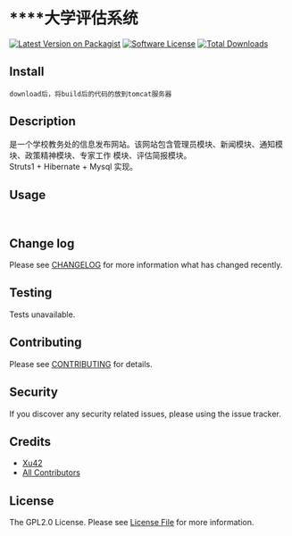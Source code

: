 # ****大学评估系统

[![Latest Version on Packagist][ico-version]][link-packagist]
[![Software License][ico-license]](LICENSE.md)
[![Total Downloads][ico-downloads]][link-downloads]

## Install

```
download后，将build后的代码的放到tomcat服务器
```

## Description

是一个学校教务处的信息发布网站。该网站包含管理员模块、新闻模块、通知模块、政策精神模块、专家工作
模块、评估简报模块。<br/>
 Struts1 + Hibernate + Mysql 实现。

## Usage

``` java
    

```

## Change log

Please see [CHANGELOG](CHANGELOG.md) for more information what has changed recently.

## Testing

Tests unavailable.

## Contributing

Please see [CONTRIBUTING](CONTRIBUTING.md) for details.

## Security

If you discover any security related issues, please using the issue tracker.

## Credits

- [Xu42](https://github.com/joyang1)
- [All Contributors](https://github.com/joyang1/DlpuSystemOfPingGu/contributors)

## License

The GPL2.0 License. Please see [License File](LICENSE.md) for more information.

[ico-version]: https://img.shields.io/packagist/v/xu42/dlpu-news.svg?style=flat-square
[ico-license]: https://img.shields.io/badge/license-MIT-brightgreen.svg?style=flat-square
[ico-downloads]: https://img.shields.io/packagist/dt/xu42/dlpu-news.svg?style=flat-square

[link-packagist]: https://packagist.org/packages/xu42/dlpu-news
[link-travis]: https://travis-ci.org/xu42/dlpu-news
[link-scrutinizer]: https://scrutinizer-ci.com/g/xu42/dlpu-news/code-structure
[link-code-quality]: https://scrutinizer-ci.com/g/xu42/dlpu-news
[link-downloads]: https://packagist.org/packages/xu42/dlpu-news
[link-author]: https://github.com/xu42
[link-contributors]: ../../contributors

